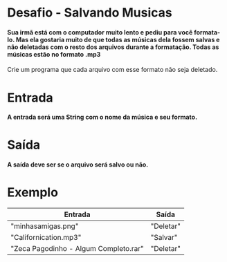 # Desafio - Salvando Musicas
#### Sua irmã está com o computador muito lento e pediu para você formata-lo. Mas ela gostaria muito de que todas as músicas dela fossem salvas e não deletadas com o resto dos arquivos durante a formatação. Todas as músicas estão no formato .mp3
Crie um programa que cada arquivo com esse formato não seja deletado.

# Entrada
#### A entrada será uma String com o nome da música e seu formato.

# Saída
#### A saída deve ser se o arquivo será salvo ou não.

# Exemplo
| Entrada |	Saída |
| ------| -----|
| "minhasamigas.png" | "Deletar" |
| "Californication.mp3" | "Salvar" |
| "Zeca Pagodinho - Algum Completo.rar" | "Deletar" |
